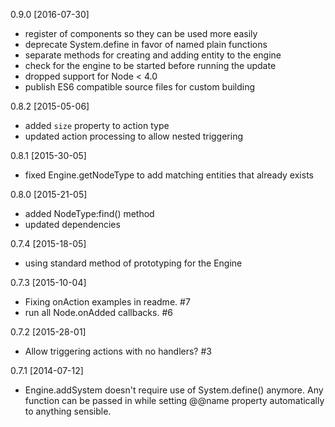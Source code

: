 0.9.0 [2016-07-30]

 * register of components so they can be used more easily
 * deprecate System.define in favor of named plain functions
 * separate methods for creating and adding entity to the engine
 * check for the engine to be started before running the update
 * dropped support for Node < 4.0
 * publish ES6 compatible source files for custom building

0.8.2 [2015-05-06]

 * added `size` property to action type
 * updated action processing to allow nested triggering

0.8.1 [2015-30-05]

 * fixed Engine.getNodeType to add matching entities that already exists

0.8.0 [2015-21-05]
 
 * added NodeType:find() method
 * updated dependencies

0.7.4 [2015-18-05]
 
 * using standard method of prototyping for the Engine

0.7.3 [2015-10-04]

 * Fixing onAction examples in readme. #7
 * run all Node.onAdded callbacks. #6

0.7.2 [2015-28-01]
 
 * Allow triggering actions with no handlers? #3

0.7.1 [2014-07-12]

 * Engine.addSystem doesn't require use of System.define() anymore. Any function can be passed in while setting @@name property automatically to anything sensible.
